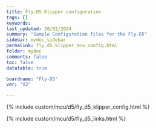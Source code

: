 ```yaml
---
title: Fly-D5 Klipper configuration
tags: []
keywords: 
last_updated: 20/02/2024
summary: "Sample Configuration files for the Fly-D5"
sidebar: mydoc_sidebar
permalink: fly_d5_klipper_mcu_config.html
folder: mydoc
comments: false
toc: false
datatable: true

boardname: "Fly-D5" 
ver: "V2" 

---
```


{% include custom/mcu/d5/fly_d5_klipper_config.html %}

{% include custom/mcu/d5/fly_d5_links.html %}
